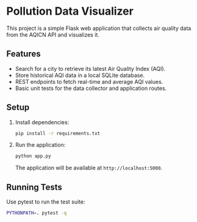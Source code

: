 # Pollution Data Visualizer

This project is a simple Flask web application that collects air quality data from the AQICN API and visualizes it.

## Features
- Search for a city to retrieve its latest Air Quality Index (AQI).
- Store historical AQI data in a local SQLite database.
- REST endpoints to fetch real-time and average AQI values.
- Basic unit tests for the data collector and application routes.

## Setup
1. Install dependencies:
   ```bash
   pip install -r requirements.txt
   ```
2. Run the application:
   ```bash
   python app.py
   ```
   The application will be available at `http://localhost:5000`.

## Running Tests
Use pytest to run the test suite:
```bash
PYTHONPATH=. pytest -q
```

